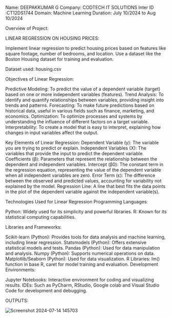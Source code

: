 Name: DEEPAKKUMAR G 
Company: CODTECH IT SOLUTIONS
Inter ID :CT12DS1744
Domain: Machine Learning
Duration: July 10/2024 to Aug 10/2024

Overview of Project: 

LINEAR REGRESSION ON HOUSING PRICES:

Implement linear regression to predict housing prices based on features like square footage, number of bedrooms, and location. Use a dataset like the Boston Housing dataset for training and evaluation.

Dataset used: housing.csv

Objectives of Linear Regression:

Predictive Modeling: To predict the value of a dependent variable (target) based on one or more independent variables (features).
Trend Analysis: To identify and quantify relationships between variables, providing insight into trends and patterns.
Forecasting: To make future predictions based on historical data, useful in various fields such as finance, marketing, and economics.
Optimization: To optimize processes and systems by understanding the influence of different factors on a target variable.
Interpretability: To create a model that is easy to interpret, explaining how changes in input variables affect the output.

Key Elements of Linear Regression:
Dependent Variable (y): The variable you are trying to predict or explain.
Independent Variables (X): The variables that provide the input to predict the dependent variable.
Coefficients (β): Parameters that represent the relationship between the dependent and independent variables.
Intercept (β0): The constant term in the regression equation, representing the value of the dependent variable when all independent variables are zero.
Error Term (ε): The difference between the observed and predicted values, accounting for variability not explained by the model.
Regression Line: A line that best fits the data points in the plot of the dependent variable against the independent variable(s).

Technologies Used for Linear Regression
Programming Languages:

Python: Widely used for its simplicity and powerful libraries.
R: Known for its statistical computing capabilities.

Libraries and Frameworks:

Scikit-learn (Python): Provides tools for data analysis and machine learning, including linear regression.
Statsmodels (Python): Offers extensive statistical models and tests.
Pandas (Python): Used for data manipulation and analysis.
Numpy (Python): Supports numerical operations on data.
Matplotlib/Seaborn (Python): Used for data visualization.
R Libraries: lm() function in base R, caret for model training and evaluation.
Development Environments:

Jupyter Notebooks: Interactive environment for coding and visualizing results.
IDEs: Such as PyCharm, RStudio, Google colab and Visual Studio Code for development and debugging.


OUTPUTS:

![Screenshot 2024-07-14 145703](https://github.com/user-attachments/assets/906c20ab-4741-48c0-a986-536844095a9b)



